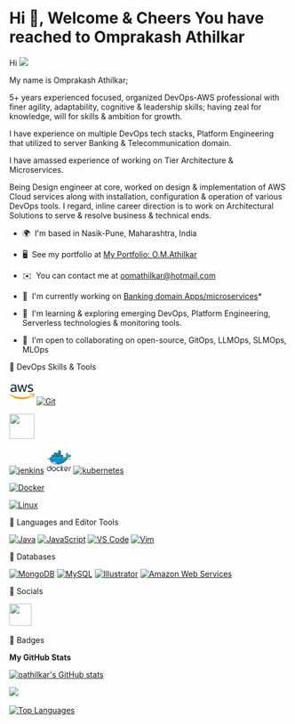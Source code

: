 <h1>Hi 👋, Welcome & Cheers You have reached to Omprakash Athilkar</h1>


Hi ![](https://user-images.githubusercontent.com/18350557/176309783-0785949b-9127-417c-8b55-ab5a4333674e.gif)

My name is Omprakash Athilkar;
<p>5+ years experienced focused, organized DevOps-AWS professional with finer agility, adaptability, cognitive & leadership skills; having zeal for knowledge, will for skills & ambition for growth. </p>
<p>I have experience on multiple DevOps tech stacks, Platform Engineering that utilized to server Banking & Telecommunication domain. </p>
<p>I have amassed experience of working on Tier Architecture & Microservices. </p>
<p>Being Design engineer at core, worked on design & implementation of AWS Cloud services along with installation, configuration & operation of various DevOps tools. I regard, inline career direction is to work on Architectural Solutions to serve & resolve business & technical ends.</p>



* 🌍  I'm based in Nasik-Pune, Maharashtra, India
  
* 🖥️  See my portfolio at [My Portfolio: O.M.Athilkar](http://oathilkar.github.io/)
  
*   ✉️  You can contact me at [oomathilkar@hotmail.com](mailto:oomathilkar@hotmail.com)

*   🚀  I'm currently working on [Banking domain Apps/microservices](http://h)*

*   🧠  I'm learning & exploring emerging DevOps, Platform Engineering, Serverless technologies & monitoring tools.

*   🤝  I'm open to collaborating on open-source, GitOps, LLMOps, SLMOps, MLOps



🚀 DevOps Skills & Tools


<p align="left">
  

<p><a target="_blank" href="https://raw.githubusercontent.com/devicons/devicon/master/icons/amazonwebservices/amazonwebservices-original-wordmark.svg" style="display: inline-block;"><img src="https://raw.githubusercontent.com/devicons/devicon/master/icons/amazonwebservices/amazonwebservices-original-wordmark.svg" alt="aws" width="45" height="45"  /></a>  <a href="https://git-scm.com/" target="_blank" rel="noreferrer"><img src="https://raw.githubusercontent.com/danielcranney/readme-generator/main/public/icons/skills/git-colored.svg" width="45" height="45" alt="Git" /></a>  <p align="left"> <a href="https://www.github.com/oathilkar" target="_blank" rel="noreferrer"> <picture> <source media="(prefers-color-scheme: dark)" srcset="https://raw.githubusercontent.com/danielcranney/readme-generator/main/public/icons/socials/github-dark.svg" /> <source media="(prefers-color-scheme: light)" srcset="https://raw.githubusercontent.com/danielcranney/readme-generator/main/public/icons/socials/github.svg" /> <img src="https://raw.githubusercontent.com/danielcranney/readme-generator/main/public/icons/socials/github.svg" width="45" height="45" /> </picture> </a></p>  <a target="_blank" href="https://www.vectorlogo.zone/logos/jenkins/jenkins-icon.svg" style="display: inline-block;"><img src="https://www.vectorlogo.zone/logos/jenkins/jenkins-icon.svg" alt="jenkins" width="45" height="45" /></a>  <a target="_blank" href="https://raw.githubusercontent.com/devicons/devicon/master/icons/docker/docker-original-wordmark.svg" style="display: inline-block;"><img src="https://raw.githubusercontent.com/devicons/devicon/master/icons/docker/docker-original-wordmark.svg" alt="docker" width="45" height="45" /></a>  <a target="_blank" href="https://www.vectorlogo.zone/logos/kubernetes/kubernetes-icon.svg" style="display: inline-block;"><img src="https://www.vectorlogo.zone/logos/kubernetes/kubernetes-icon.svg" alt="kubernetes" width="45" height="45" /></a>

<a href="https://www.docker.com/" target="_blank" rel="noreferrer"><img src="https://raw.githubusercontent.com/danielcranney/readme-generator/main/public/icons/skills/docker-colored.svg" width="45" height="45" alt="Docker" /></a>

<a href="https://www.linux.org" target="_blank" rel="noreferrer"><img src="https://raw.githubusercontent.com/danielcranney/readme-generator/main/public/icons/skills/linux-colored.svg" width="45" height="45" alt="Linux" /></a></p>

🚀 Languages and Editor Tools

<a href="https://www.oracle.com/java/" target="_blank" rel="noreferrer"><img src="https://raw.githubusercontent.com/danielcranney/readme-generator/main/public/icons/skills/java-colored.svg" width="45" height="45" alt="Java" /></a>  <a href="https://developer.mozilla.org/en-US/docs/Web/JavaScript" target="_blank" rel="noreferrer"><img src="https://raw.githubusercontent.com/danielcranney/readme-generator/main/public/icons/skills/javascript-colored.svg" width="45" height="45" alt="JavaScript" /></a>  <a href="https://code.visualstudio.com/" target="_blank" rel="noreferrer"><img src="https://raw.githubusercontent.com/danielcranney/readme-generator/main/public/icons/skills/visualstudiocode.svg" width="45" height="45" alt="VS Code" /></a>  <a href="https://www.vim.org/" target="_blank" rel="noreferrer"><img src="https://raw.githubusercontent.com/danielcranney/readme-generator/main/public/icons/skills/vim.svg" width="45" height="45" alt="Vim" /></a>


🚀 Databases

<a href="https://www.mongodb.com/" target="_blank" rel="noreferrer"><img src="https://raw.githubusercontent.com/danielcranney/readme-generator/main/public/icons/skills/mongodb-colored.svg" width="45" height="45" alt="MongoDB" /></a>  <a href="https://www.mysql.com/" target="_blank" rel="noreferrer"><img src="https://raw.githubusercontent.com/danielcranney/readme-generator/main/public/icons/skills/mysql-colored.svg" width="45" height="45" alt="MySQL" /></a>  <a href="https://www.adobe.com/uk/products/illustrator.html" target="_blank" rel="noreferrer"><img src="https://raw.githubusercontent.com/danielcranney/readme-generator/main/public/icons/skills/illustrator-colored-dark.svg" width="45" height="45" alt="Illustrator" /></a>  <a href="https://aws.amazon.com" target="_blank" rel="noreferrer"><img src="https://raw.githubusercontent.com/danielcranney/readme-generator/main/public/icons/skills/aws-colored-dark.svg" width="45" height="45" alt="Amazon Web Services" /></a>




🚀 Socials


<p align="left"> <a href="https://www.github.com/oathilkar" target="_blank" rel="noreferrer"> <picture> <source media="(prefers-color-scheme: dark)" srcset="https://raw.githubusercontent.com/danielcranney/readme-generator/main/public/icons/socials/github-dark.svg" /> <source media="(prefers-color-scheme: light)" srcset="https://raw.githubusercontent.com/danielcranney/readme-generator/main/public/icons/socials/github.svg" /> <img src="https://raw.githubusercontent.com/danielcranney/readme-generator/main/public/icons/socials/github.svg" width="40" height="40" /> </picture> </a></p>


🚀 Badges

<b>My GitHub Stats</b>

<a href="http://www.github.com/oathilkar"><img src="https://github-readme-stats.vercel.app/api?username=oathilkar&show_icons=true&hide=prs,contribs&title_color=f97316&text_color=14b8a6&icon_color=facc15&bg_color=181824&hide_border=true&show_icons=true" alt="oathilkar's GitHub stats" /></a>

<a href="http://www.github.com/oathilkar"><img src="https://github-readme-streak-stats.herokuapp.com/?user=oathilkar&stroke=14b8a6&background=181824&ring=f97316&fire=f97316&currStreakNum=14b8a6&currStreakLabel=f97316&sideNums=14b8a6&sideLabels=14b8a6&dates=14b8a6&hide_border=true" /></a>

<a href="https://github.com/oathilkar" align="left"><img src="https://github-readme-stats.vercel.app/api/top-langs/?username=oathilkar&langs_count=10&title_color=f97316&text_color=14b8a6&icon_color=facc15&bg_color=181824&hide_border=true&locale=en&custom_title=Top%20%Languages" alt="Top Languages" /></a>


